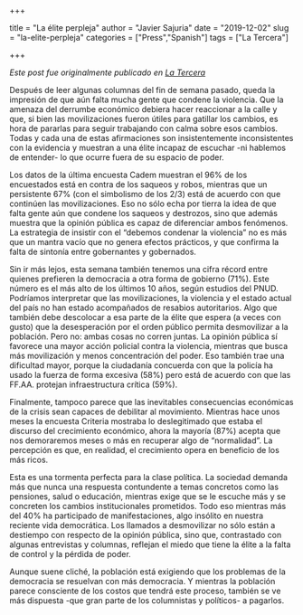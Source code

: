 +++

title = "La élite perpleja"
author = "Javier Sajuria"
date = "2019-12-02"
slug = "la-elite-perpleja"
categories = ["Press","Spanish"]
tags = ["La Tercera"]

+++

*Este post fue originalmente publicado en [La Tercera][1]*

Después de leer algunas columnas del fin de semana pasado, queda la impresión de que aún falta mucha gente que condene la violencia. Que la amenaza del derrumbe económico debiera hacer reaccionar a la calle y que, si bien las movilizaciones fueron útiles para gatillar los cambios, es hora de pararlas para seguir trabajando con calma sobre esos cambios. Todas y cada una de estas afirmaciones son insistentemente inconsistentes con la evidencia y muestran a una élite incapaz de escuchar -ni hablemos de entender- lo que ocurre fuera de su espacio de poder.

Los datos de la última encuesta Cadem muestran el 96% de los encuestados está en contra de los saqueos y robos, mientras que un persistente 67% (con el simbolismo de los 2/3) está de acuerdo con que continúen las movilizaciones. Eso no sólo echa por tierra la idea de que falta gente aún que condene los saqueos y destrozos, sino que además muestra que la opinión pública es capaz de diferenciar ambos fenómenos. La estrategia de insistir con el “debemos condenar la violencia” no es más que un mantra vacío que no genera efectos prácticos, y que confirma la falta de sintonía entre gobernantes y gobernados.

Sin ir más lejos, esta semana también tenemos una cifra récord entre quienes prefieren la democracia a otra forma de gobierno (71%). Este número es el más alto de los últimos 10 años, según estudios del PNUD. Podríamos interpretar que las movilizaciones, la violencia y el estado actual del país no han estado acompañados de resabios autoritarios. Algo que también debe descolocar a esa parte de la élite que espera (a veces con gusto) que la desesperación por el orden público permita desmovilizar a la población. Pero no: ambas cosas no corren juntas. La opinión pública sí favorece una mayor acción policial contra la violencia, mientras que busca más movilización y menos concentración del poder. Eso también trae una dificultad mayor, porque la ciudadanía concuerda con que la policía ha usado la fuerza de forma excesiva (58%) pero está de acuerdo con que las FF.AA. protejan infraestructura crítica (59%).

Finalmente, tampoco parece que las inevitables consecuencias económicas de la crisis sean capaces de debilitar al movimiento. Mientras hace unos meses la encuesta Criteria mostraba lo deslegitimado que estaba el discurso del crecimiento económico, ahora la mayoría (87%) acepta que nos demoraremos meses o más en recuperar algo de “normalidad”. La percepción es que, en realidad, el crecimiento opera en beneficio de los más ricos.

Esta es una tormenta perfecta para la clase política. La sociedad demanda más que nunca una respuesta contundente a temas concretos como las pensiones, salud o educación, mientras exige que se le escuche más y se concreten los cambios institucionales prometidos. Todo eso mientras más del 40% ha participado de manifestaciones, algo insólito en nuestra reciente vida democrática. Los llamados a desmovilizar no sólo están a destiempo con respecto de la opinión pública, sino que, contrastado con algunas entrevistas y columnas, reflejan el miedo que tiene la élite a la falta de control y la pérdida de poder.

Aunque suene cliché, la población está exigiendo que los problemas de la democracia se resuelvan con más democracia. Y mientras la población parece consciente de los costos que tendrá este proceso, también se ve más dispuesta -que gran parte de los columnistas y políticos- a pagarlos.

 [1]: https://www.latercera.com/la-tercera-pm/noticia/la-elite-perpleja/922935/
